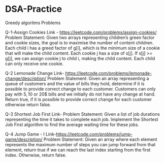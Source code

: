 # DSA-Practice
Greedy algoritms Problems

Q-1-Assign Cookies Link - https://leetcode.com/problems/assign-cookies/
Problem Statement: Given two arrays representing children’s green factor and cookie sizes, the goal is to maximise the number of content children.
Each child i has a greed factor of g[i], which is the minimum size of a cookie that will make the child content. Each cookie j has a size of s[j]. If s[j] >= g[j], we can assign cookie j to child i, making the child content. Each child can only receive one cookie.

Q-2  Lemonade Change Link- https://leetcode.com/problems/lemonade-change/description/
Problem Statement: Given an array representing a queue of customers and the value of bills they hold, determine if it is possible to provide correct change to each customer. Customers can only pay with 5$, 10$ or 20$ bills and we initially do not have any change at hand. Return true, if it is possible to provide correct change for each customer otherwise return false.

Q-3  Shortest Job First  Link-
Problem Statement: Given a list of job durations representing the time it takes to complete each job. Implement the Shortest Job First algorithm to find the average waiting time for these jobs.

Q-4  Jump Game - I  Link-https://leetcode.com/problems/jump-game/description/
Problem Statement: Given an array where each element represents the maximum number of steps you can jump forward from that element, return true if we can reach the last index starting from the first index. Otherwise, return false.
